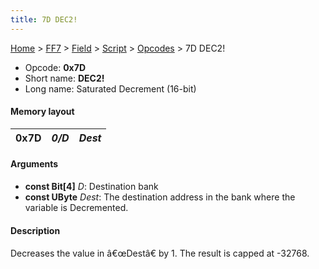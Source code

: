 ```yaml
---
title: 7D DEC2!
---
```


[Home](../../../../Main%20Page.md) > [FF7](../../../../FF7.md) > [Field](../../../Field.md) > [Script](../../Script.md) > [Opcodes](../Opcodes.md) > 7D DEC2!

-   Opcode: **0x7D**
-   Short name: **DEC2!**
-   Long name: Saturated Decrement (16-bit)

#### Memory layout

| 0x7D | *0/D* | *Dest* |
|------|-------|--------|

#### Arguments

-   **const Bit\[4\]** *D*: Destination bank
-   **const UByte** *Dest*: The destination address in the bank where
    the variable is Decremented.

#### Description

Decreases the value in â€œDestâ€ by 1. The result is capped at -32768.

